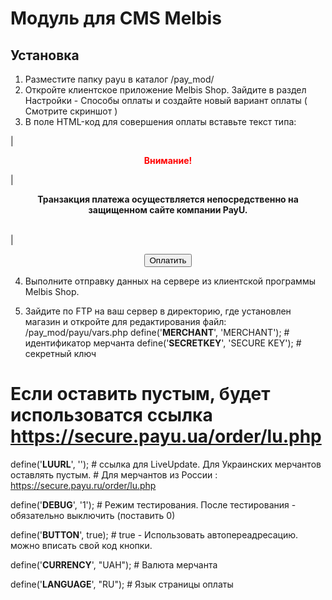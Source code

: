 Модуль для CMS Melbis
======

Установка
-------------
1. Разместите папку payu в каталог /pay_mod/
2. Откройте клиентское приложение Melbis Shop. Зайдите в раздел Настройки - Способы оплаты и создайте новый вариант оплаты ( Смотрите скриншот )
3. В поле HTML-код для совершения оплаты вставьте текст типа:


| <P align=center><STRONG><FONT color=#ff0000>Внимание!</FONT></STRONG> </P>
| <P align=center><STRONG>Транзакция платежа осуществляется непосредственно на защищенном сайте компании PayU.</STRONG></P><BR>
| <P align=center><INPUT onclick="document.location='./pay_go.php?type=payu&amp;{PHPSESSID}'" type=button value="Оплатить"></P>

4. Выполните отправку данных на сервере из клиентской программы Melbis Shop.

5. Зайдите по FTP на ваш сервер в директорию, где установлен магазин и откройте для редактирования файл: /pay_mod/payu/vars.php
	define('__MERCHANT__', 'MERCHANT'); # идентификатор мерчанта
	define('__SECRETKEY__', 'SECURE KEY'); # секретный ключ

# Если оставить пустым, будет использоватся ссылка https://secure.payu.ua/order/lu.php
define('__LUURL__', ''); # ссылка для LiveUpdate. Для Украинских мерчантов оставлять пустым. 
						 # Для мерчантов из России : https://secure.payu.ru/order/lu.php


define('__DEBUG__', '1'); # Режим тестирования.  После тестирования - обязательно выключить (поставить 0)

define('__BUTTON__', true); # true - Использовать автопереадресацию. можно вписать свой код кнопки.  

define('__CURRENCY__', "UAH"); # Валюта мерчанта

define('__LANGUAGE__', "RU"); # Язык страницы оплаты


